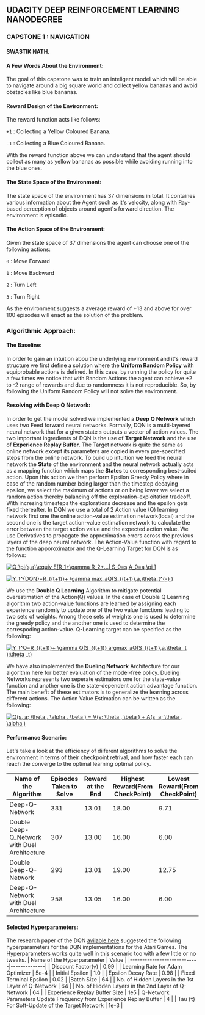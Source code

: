 ## UDACITY DEEP REINFORCEMENT LEARNING NANODEGREE 
### CAPSTONE 1 : NAVIGATION
#### SWASTIK NATH.

#### A Few Words About the Environment:
The goal of this capstone was to train an inteligent model which will be able to navigate around a big square world and collect yellow bananas and avoid obstacles like blue bananas. 

#### Reward Design of the Environment:

The reward function acts like follows:

 `+1` : Collecting a Yellow Coloured Banana.

 `-1` : Collecting a Blue Coloured Banana. 

With the reward function above we can understand that the agent should collect as many as yellow bananas as possible while avoiding running into the blue ones. 

#### The State Space of the Environment:

The state space of the environment has 37 dimensions in total. It containes various information about the Agent such as it's velocity, along with Ray-based perception of objects around agent's forward direction. The environment is episodic. 

#### The Action Space of the Environment:

Given the state space of 37 dimensions the agent can choose one of the following actions:

 `0` : Move Forward

 `1` : Move Backward

 `2` : Turn Left

 `3` : Turn Right

As the environment suggests a average reward of +13 and above for over 100 episodes will enact as the solution of the problem. 

### Algorithmic Approach:

#### The Baseline:

In order to gain an intuition abou the underlying environment and it's reward structure we first define a solution where the **Uniform Random Policy** with equiprobable actions is defined. In this case, by running the policy for quite a few times we notice that with Random Actions the agent can achieve +2 to -2 range of rewards and due to randomness it is not reproducible. So, by following the Uniform Random Policy will not solve the environment. 

#### Resolving with Deep Q Network:

In order to get the model solved we implemented a **Deep Q Network** which uses two Feed forward neural networks. Formally, DQN is a multi-layered neural network that for a given state `s` outputs a vector of action values. The two important ingredients of DQN is the use of **Target Network** and the use of **Experience Replay Buffer**. The Target network is quite the same as online network except its parameters are copied in every pre-specified steps from the online network. To build up intuition we feed the neural network the **State** of the environment and the neural network actually acts as a mapping function which maps the **States** to corresponding best-suited action. Upon this action we then perform Epsilon Greedy Policy where in case of the random number being larger than the timestep decaying epsilon, we select the maximum of actions or on being lower we select a random action thereby balancing off the exploration-exploitation tradeoff. With incresing timesteps the explorations decrease and the epsilon gets fixed thereafter. In DQN we use a total of 2 Action value (Q) learning network first one the online action-value estimation network(local) and the second one is the target action-value estimation network to calculate the error between the target action value and the expected action value. We use Derivatives to propagate the approximation errors across the previous layers of the deep neural network. The Action-Value function with regard to the function apporoximator and the Q-Learning Target for DQN is as follows:

<a href="https://www.codecogs.com/eqnedit.php?latex=\inline&space;\bg_white&space;\fn_jvn&space;Q_\pi(s,a)\equiv&space;E[R_1&plus;\gamma&space;R_2&plus;...|&space;S_0=s,A_0=a,\pi&space;]" target="_blank"><img src="https://latex.codecogs.com/png.latex?\inline&space;\bg_white&space;\fn_jvn&space;Q_\pi(s,a)\equiv&space;E[R_1&plus;\gamma&space;R_2&plus;...|&space;S_0=s,A_0=a,\pi&space;]" title="Q_\pi(s,a)\equiv E[R_1+\gamma R_2+...| S_0=s,A_0=a,\pi ]" /></a>

<a href="https://www.codecogs.com/eqnedit.php?latex=\inline&space;\bg_white&space;\fn_jvn&space;Y_t^{DQN}=R_{(t&plus;1)}&plus;&space;\gamma&space;max_aQ(S_{(t&plus;1)},a,\theta_t^{-}&space;)" target="_blank"><img src="https://latex.codecogs.com/png.latex?\inline&space;\bg_white&space;\fn_jvn&space;Y_t^{DQN}=R_{(t&plus;1)}&plus;&space;\gamma&space;max_aQ(S_{(t&plus;1)},a,\theta_t^{-}&space;)" title="Y_t^{DQN}=R_{(t+1)}+ \gamma max_aQ(S_{(t+1)},a,\theta_t^{-} )" /></a>

We use the **Double Q Learning** Algorithm to mitigate potential overestimation of the Action(Q) values. In the case of Double Q Learning algorithm two action-value functions are learned by assigning each experience randomly to update one of the two value functions leading to two sets of weights. Among these sets of weights one is used to determine the greedy policy and the another one is used to determine the correspoding action-value. Q-Learning target can be specified as the following:

<a href="https://www.codecogs.com/eqnedit.php?latex=\inline&space;\bg_white&space;\fn_jvn&space;Y_t^Q=R_{(t&plus;1)}&plus;&space;\gamma&space;Q(S_{(t&plus;1)}&space;argmax_aQ(S_{(t&plus;1)},a,\theta&space;_t&space;);\theta&space;_t)" target="_blank"><img src="https://latex.codecogs.com/png.latex?\inline&space;\bg_white&space;\fn_jvn&space;Y_t^Q=R_{(t&plus;1)}&plus;&space;\gamma&space;Q(S_{(t&plus;1)}&space;argmax_aQ(S_{(t&plus;1)},a,\theta&space;_t&space;);\theta&space;_t)" title="Y_t^Q=R_{(t+1)}+ \gamma Q(S_{(t+1)} argmax_aQ(S_{(t+1)},a,\theta _t );\theta _t)" /></a>

We have also implemented the **Dueling Network** Architecture for our algorithm here for better evaluation of the model-free policy. Dueling Networks represents two seperate estimators one for the state-value function and another one is the state-dependent action advantage function. The main benefit of these estimators is to generalize the learning across different actions. The Action Value Estimation can be written as the following: 

<a href="https://www.codecogs.com/eqnedit.php?latex=\inline&space;\bg_white&space;\fn_jvn&space;Q(s,&space;a;&space;\theta&space;,&space;\alpha&space;,&space;\beta&space;)&space;=&space;V(s;&space;\theta&space;,&space;\beta&space;)&space;&plus;&space;A(s,&space;a;&space;\theta&space;,&space;\alpha&space;)" target="_blank"><img src="https://latex.codecogs.com/png.latex?\inline&space;\bg_white&space;\fn_jvn&space;Q(s,&space;a;&space;\theta&space;,&space;\alpha&space;,&space;\beta&space;)&space;=&space;V(s;&space;\theta&space;,&space;\beta&space;)&space;&plus;&space;A(s,&space;a;&space;\theta&space;,&space;\alpha&space;)" title="Q(s, a; \theta , \alpha , \beta ) = V(s; \theta , \beta ) + A(s, a; \theta , \alpha )" /></a>

#### Performance Scenario:

Let's take a look at the efficiency of diiferent algorithms to solve the environment in terms of their checkpoint retrival, and how faster each can reach the converge to the optimal learning optimal policy.

| Name of the Algorithm | Episodes Taken to Solve | Reward at the End | Highest Reward(From CheckPoint) | Lowest Reward(From CheckPoint)|
|-----------------------|-------------------------|-------------------|----------------|------------|
|Deep-Q-Network   | 331  | 13.01 | 18.00 | 9.71 |
|Double Deep-Q_Network with Duel Architecture | 307 | 13.00 | 16.00 | 6.00|
|Double Deep-Q-Network | 293 | 13.01 | 19.00 | 12.75|
|Deep-Q-Network with Duel Architecture | 258 | 13.05 | 16.00 | 6.00|  

#### Selected Hyperparameters:
The research paper of the DQN [avilable here](https://storage.googleapis.com/deepmind-media/dqn/DQNNaturePaper.pdf) suggested the following hyperparameters for the DQN implementations for the Atari Games. The Hyperparameters works quite well in this scenario too with a few little or no tweaks. 
| Name of the Hyperparameter | Value |
|----------------------------|--------------|
| Discount Factor(γ)            |    0.99      |
| Learning Rate for Adam Optimizer |  5e-4     |
| Initial Epsilon                      |    1.0       |
| Epsilon Decay Rate          |    0.98     |
| Fixed Terminal Epsilon      |   0.02       |
|Batch Size | 64    |
| No. of Hidden Layers in the 1st Layer of Q-Network | 64   |
| No. of Hidden Layers in the 2nd Layer of Q-Network |   64 |
| Experience Replay Buffer Size |   1e5
| Q-Network Parameters Update Frequency from Experience Replay Buffer | 4  |
| Tau (τ) For Soft-Update of the Target Network                         |   1e-3          |


